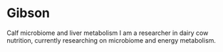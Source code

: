 # Gibson
Calf microbiome and liver metabolism
I am a researcher in dairy cow nutrition, currently researching on microbiome and energy metabolism.
